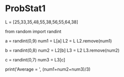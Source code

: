 # ProbStat1

L = [25,33,35,48,55,38,56,55,64,38]

from random import randint


a = randint(0,9)
num1 = L[a]
L2 = L
L2.remove(num1)

b = randint(0,8)
num2 = L2[b]
L3 = L2 
L3.remove(num2)

c = randint(0,7)
num3 = L3[c]

print('Average = ', (num1+num2+num3)/3)